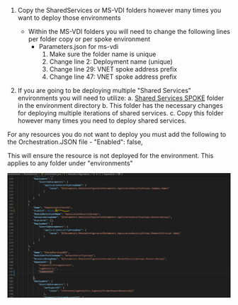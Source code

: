 1. Copy the SharedServices or MS-VDI folders however many times you want to deploy those environments
    - Within the MS-VDI folders you will need to change the following lines per folder copy or per spoke environment
		- Parameters.json for ms-vdi
		    1. Make sure the folder name is unique
			2. Change line 2: Deployment name (unique)
			3. Change line 29: VNET spoke address prefix
			4. Change line 47: VNET spoke address prefix
			
2. If you are going to be deploying multiple "Shared Services" environments you will need to utilize:
	a. [Shared Services SPOKE](../Enviroments/SharedServices-SPOKE) folder in the environment directory
	b. This folder has the necessary changes for deploying multiple iterations of shared services.
	c. Copy this folder however many times you need to deploy shared services.

For any resources you do not want to deploy you must add the following to the Orchestration.JSON file
	- "Enabled": false,

This will ensure the resource is not deployed for the environment. This applies to any folder under "environments"


![](/images/orchestration_enable.png)